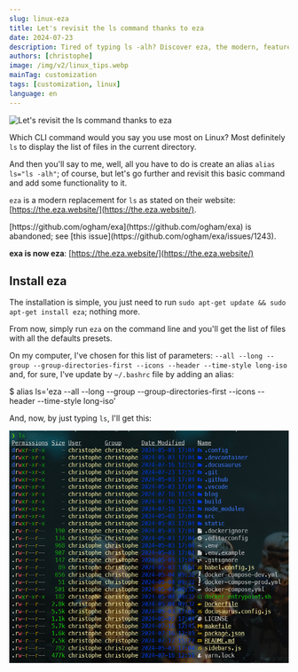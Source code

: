 ```yaml
---
slug: linux-eza
title: Let's revisit the ls command thanks to eza
date: 2024-07-23
description: Tired of typing ls -alh? Discover eza, the modern, feature-rich replacement for the basic Linux ls command. Learn how to install it and set up a powerful new alias for a better command-line experience.
authors: [christophe]
image: /img/v2/linux_tips.webp
mainTag: customization
tags: [customization, linux]
language: en
---
```

![Let's revisit the ls command thanks to eza](/img/v2/linux_tips.webp)

Which CLI command would you say you use most on Linux? Most definitely `ls` to display the list of files in the current directory.

<AlertBox variant="note" title="I don't know about you, but I rarely use `ls` without any parameters. Almost without thinking, I add `-alh` every time. It's become mechanical." />

And then you'll say to me, well, all you have to do is create an alias `alias ls="ls -alh"`; of course, but let's go further and revisit this basic command and add some functionality to it.

<!-- truncate -->

`eza` is a modern replacement for `ls` as stated on their website: [https://the.eza.website/](https://the.eza.website/).

<AlertBox variant="info" title="eza was first called exa">
[https://github.com/ogham/exa](https://github.com/ogham/exa) is abandoned; see [this issue](https://github.com/ogham/exa/issues/1243).

**exa is now eza**: [https://the.eza.website/](https://the.eza.website/)

</AlertBox>

## Install eza

The installation is simple, you just need to run `sudo apt-get update && sudo apt-get install eza`; nothing more.

From now, simply run `eza` on the command line and you'll get the list of files with all the defaults presets.

On my computer, I've chosen for this list of parameters: `--all --long --group --group-directories-first --icons --header --time-style long-iso` and, for sure, I've update by `~/.bashrc` file by adding an alias:

<Terminal>
$ alias ls='eza --all --long --group --group-directories-first --icons --header --time-style long-iso'
</Terminal>

And, now, by just typing `ls`, I'll get this:

![eza](./images/eza.png)
